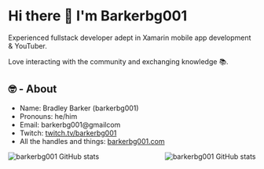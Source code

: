 # Hi there 👋 I'm Barkerbg001

Experienced fullstack developer adept in Xamarin mobile app development & YouTuber.

Love interacting with the community and exchanging knowledge 📚.
  ## 🤓 - About

- Name: Bradley Barker (barkerbg001)
- Pronouns: he/him
- Email: barkerbg001@gmailcom
- Twitch: [twitch.tv/barkerbg001](https://www.twitch.tv/barkerbg001)
- All the handles and things: [barkerbg001.com](https://barkerbg001.com)

<div>
  <a href="#">
    <img src="https://github-readme-stats.vercel.app/api?username=barkerbg001&show_icons=true&count_private=true" alt="barkerbg001 GitHub stats" align="right" />
  </a>
  <a href="#">
    <img src="https://github-readme-stats.vercel.app/api/top-langs/?username=barkerbg001&layout=compact&theme=tokyonight&count_private=true" alt="barkerbg001 GitHub stats" align= "left"/>
  </a>
</div>

<!--
**barkerbg001/barkerbg001** is a ✨ _special_ ✨ repository because its `README.md` (this file) appears on your GitHub profile.

Here are some ideas to get you started:

- 🔭 I’m currently working on ...
- 🌱 I’m currently learning ...
- 👯 I’m looking to collaborate on ...
- 🤔 I’m looking for help with ...
- 💬 Ask me about ...
- 📫 How to reach me: ...
- 😄 Pronouns: ...
- ⚡ Fun fact: ...
-->

